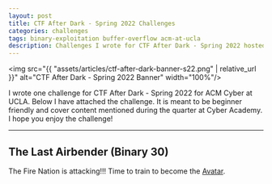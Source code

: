 ```yaml
---
layout: post
title: CTF After Dark - Spring 2022 Challenges
categories: challenges
tags: binary-exploitation buffer-overflow acm-at-ucla
description: Challenges I wrote for CTF After Dark - Spring 2022 hosted by ACM Cyber at UCLA.
---
```


<img src="{{ "assets/articles/ctf-after-dark-banner-s22.png" | relative_url }}" alt="CTF After Dark - Spring 2022 Banner" width="100%"/>

I wrote one challenge for CTF After Dark - Spring 2022 for ACM Cyber at UCLA. Below I have attached the challenge. It is meant to be beginner friendly and cover content mentioned during the quarter at Cyber Academy. I hope you enjoy the challenge!

---

## The Last Airbender (Binary 30)
The Fire Nation is attacking!!! Time to train to become the [Avatar](https://github.com/bliutech/cyber-tower/raw/main/challenges/ctf-after-dark-s22/last-airbender/avatar).

